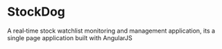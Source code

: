 # StockDog
A real‐time stock watchlist monitoring and management application, its a single page application built with AngularJS
